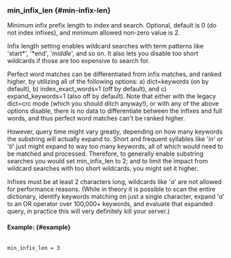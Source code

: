 ### min_infix_len {#min-infix-len}

Minimum infix prefix length to index and search. Optional, default is 0 (do not index infixes), and minimum allowed non-zero value is 2.

Infix length setting enables wildcard searches with term patterns like &#039;start*&#039;, &#039;*end&#039;, &#039;*middle*&#039;, and so on. It also lets you disable too short wildcards if those are too expensive to search for.

Perfect word matches can be differentiated from infix matches, and ranked higher, by utilizing all of the following options: a) dict=keywords (on by default), b) index_exact_words=1 (off by default), and c) expand_keywords=1 (also off by default). Note that either with the legacy dict=crc mode (which you should ditch anyway!), or with any of the above options disable, there is no data to differentiate between the infixes and full words, and thus perfect word matches can&#039;t be ranked higher.

However, query time might vary greatly, depending on how many keywords the substring will actually expand to. Short and frequent syllables like &#039;*in*&#039; or &#039;*ti*&#039; just might expand to way too many keywords, all of which would need to be matched and processed. Therefore, to generally enable substring searches you would set min_infix_len to 2; and to limit the impact from wildcard searches with too short wildcards, you might set it higher.

Infixes must be at least 2 characters long, wildcards like &#039;*a*&#039; are not allowed for performance reasons. (While in theory it is possible to scan the entire dictionary, identify keywords matching on just a single character, expand &#039;*a*&#039; to an OR operator over 100,000+ keywords, and evaluate that expanded query, in practice this will very definitely kill your server.)

#### Example: {#example}

```

min_infix_len = 3

```